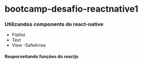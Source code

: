# bootcamp-desafio-reactnative1
### Utilizandos components do react-native
- Flatlist
- Text
- View
-SafeArrea

#### Reaporveitando funções do reactjs
